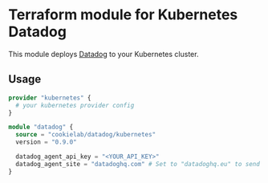 # Terraform module for Kubernetes Datadog

This module deploys [Datadog](https://docs.datadoghq.com/agent/kubernetes/daemonset_setup/) to your Kubernetes cluster.

## Usage

```terraform
provider "kubernetes" {
  # your kubernetes provider config
}

module "datadog" {
  source = "cookielab/datadog/kubernetes"
  version = "0.9.0"

  datadog_agent_api_key = "<YOUR_API_KEY>"
  datadog_agent_site = "datadoghq.com" # Set to "datadoghq.eu" to send your Agent data to the Datadog EU site (default: "datadoghq.com")
}
```
